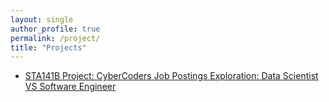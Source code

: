 ```yaml
---
layout: single
author_profile: true
permalink: /project/
title: "Projects"
---
```


- [STA141B Project: CyberCoders Job Postings Exploration: Data Scientist VS Software Engineer](https://xinyihou.github.io/Job-Posting-Analyis-Data-Scientist-VS-Software-Engineer/)



